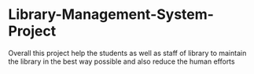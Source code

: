 # Library-Management-System-Project
Overall this project help the students as well as staff of library to maintain the library in the best way possible and also reduce the human efforts

